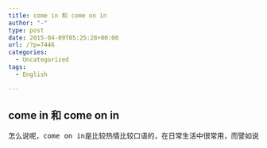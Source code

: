 ```yaml
---
title: come in 和 come on in
author: "-"
type: post
date: 2015-04-09T05:25:28+00:00
url: /?p=7446
categories:
  - Uncategorized
tags:
  - English

---
```

## come in 和 come on in
<pre id="best-content-256315209" class="best-text mb-10">怎么说呢，come on in是比较热情比较口语的，在日常生活中很常用，而譬如说你去一个美国人家里，他肯定是招呼你come on in的，但你要敲门进上司的办公室，他肯定是说come in，因为come in毕竟比较正式。